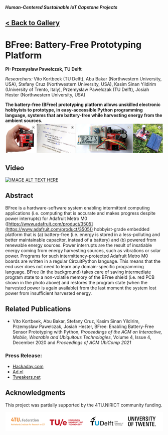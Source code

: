 ___Human-Centered Sustainable IoT Capstone Projects___

## [< Back to Gallery](/HCSIoT/)

# BFree: Battery-Free Prototyping Platform
__PI: Przemysław Pawełczak, TU Delft__

_Researchers:_
Vito Kortbeek (TU Delft), Abu Bakar (Northwestern University, USA), Stefany Cruz (Northwestern University, USA), Kasim Sinan Yildirim (University of Trento, Italy), Przemysław Pawełczak (TU Delft), Josiah Hester (Northwestern University, USA)

**The battery-free (BFree) prototyping platform allows unskilled electronic hobbyists to prototype, in easy-accessible Python programming language, systems that are battery-free while harvesting energy from the ambient sources.**
![Banner](banner.png)

## Video
[![IMAGE ALT TEXT HERE](https://img.youtube.com/vi/Msp5l23rcI8/0.jpg)](https://www.youtube.com/watch?v=Msp5l23rcI8)

## Abstract
BFree is a hardware-software system enabling intermittent computing applications (i.e. computing that is accurate and makes progress despite power interrupts) for Adafruit Metro M0 ([https://www.adafruit.com/product/3505](https://www.adafruit.com/product/3505)) hobbyist-grade embedded platform that is (a) battery-free (i.e. energy is stored in a less-polluting and better maintainable capacitor, instead of a battery) and (b) powered from renewable energy sources. Power interrupts are the result of insatiable energy coming from energy harvesting sources, such as vibrations or solar power. Programs for such intermittency-protected Adafruit Metro M0 boards are written in a regular CircuitPython language. This means that the end user does not need to learn any domain-specific programming language. BFree (in the background) takes care of saving intermediate program state to a non-volatile memory of the BFree shield (i.e. red PCB shown in the photo above) and restores the program state (when the harvested power is again available) from the last moment the system lost power from insufficient harvested energy.

## Related Publications
- Vito Kortbeek, Abu Bakar, Stefany Cruz, Kasim Sinan Yildirim, Przemysław Pawełczak, Josiah Hester, BFree: Enabling Battery-Free Sensor Prototyping with Python, _Proceedings of the ACM on Interactive, Mobile, Wearable and Ubiquitous Technologies_, Volume 4, Issue 4, December 2020 and _Proceedings of ACM UbiComp 2021_

### Press Release:
- [Hackaday.com](https://hackaday.com/2021/09/29/bfree-brings-intermittent-computing-to-python/)
- [Ad.nl](https://www.ad.nl/tech/wordt-de-batterij-in-smartphone-straks-vervangen-voor-een-sensor-op-zonne-energie~a9e51182)
- [Tweakers.net](https://tweakers.net/nieuws/187196/onderzoekers-tu-delft-ontwikkelen-batterijloos-makersplatform-bfree.html)

## Acknowledgments
This project was partially supported by the 4TU.NIRICT community funding.

![Logos](logo.png)